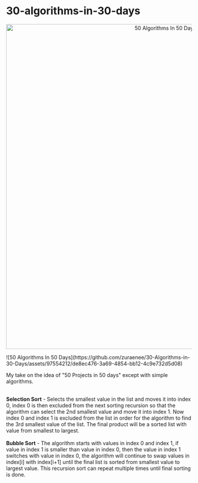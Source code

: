 # 30-algorithms-in-30-days
<p align="center">
<img width="878" alt="50 Algorithms In 50 Days.png" alt="my banner"> </p>
![50 Algorithms In 50 Days](https://github.com/zuraenee/30-Algorithms-in-30-Days/assets/97554212/de8ec476-3a69-4854-bb12-4c9e732d5d08)

My take on the idea of "50 Projects in 50 days" except with simple algorithms.<br/><br/>


**Selection Sort** - Selects the smallest value in the list and moves it into index 0, index 0 is then excluded from the next sorting recursion so that the algorithm can select the 2nd smallest value and move it into index 1. Now index 0 and index 1 is excluded from the list in order for the algorithm to find the 3rd smallest value of the list. The final product will be a sorted list with value from smallest to largest. <br/><br/>
**Bubble Sort** - The algorithm starts with values in index 0 and index 1, if value in index 1 is smaller than value in index 0, then the value in index 1 switches with value in index 0, the algorithm will continue to swap values in index[i] with index[i+1] until the final list is sorted from smallest value to largest value. This recursion sort can repeat multiple times until final sorting is done.
